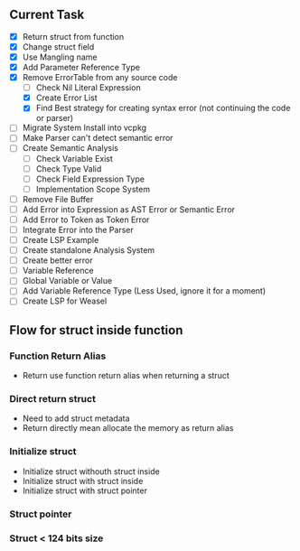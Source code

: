 ## Current Task

- [x] Return struct from function
- [x] Change struct field
- [x] Use Mangling name
- [x] Add Parameter Reference Type
- [x] Remove ErrorTable from any source code
  - [ ] Check Nil Literal Expression
  - [x] Create Error List
  - [x] Find Best strategy for creating syntax error (not continuing the code or parser)
- [ ] Migrate System Install into vcpkg
- [ ] Make Parser can't detect semantic error
- [ ] Create Semantic Analysis
  - [ ] Check Variable Exist
  - [ ] Check Type Valid
  - [ ] Check Field Expression Type
  - [ ] Implementation Scope System
- [ ] Remove File Buffer
- [ ] Add Error into Expression as AST Error or Semantic Error
- [ ] Add Error to Token as Token Error
- [ ] Integrate Error into the Parser
- [ ] Create LSP Example
- [ ] Create standalone Analysis System
- [ ] Create better error
- [ ] Variable Reference
- [ ] Global Variable or Value
- [ ] Add Variable Reference Type (Less Used, ignore it for a moment)
- [ ] Create LSP for Weasel

## Flow for struct inside function

### Function Return Alias

- Return use function return alias when returning a struct

### Direct return struct

- Need to add struct metadata
- Return directly mean allocate the memory as return alias

### Initialize struct

- Initialize struct withouth struct inside
- Initialize struct with struct inside
- Initialize struct with struct pointer

### Struct pointer

### Struct < 124 bits size
